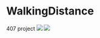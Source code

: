 # WalkingDistance
407 project
<img src ="http://i719.photobucket.com/albums/ww195/Grishakamy/SiteTop.jpg">
<img src ="http://i719.photobucket.com/albums/ww195/Grishakamy/WebBottom.jpg">
